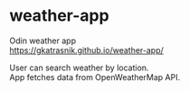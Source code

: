 # weather-app

Odin weather app\
https://gkatrasnik.github.io/weather-app/

User can search weather by location.\
App fetches data from OpenWeatherMap API.
